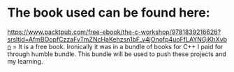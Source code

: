 The book used can be found here: 
===
https://www.packtpub.com/free-ebook/the-c-workshop/9781839216626?srsltid=AfmBOopfCzzaFvTmZNcHaKehzsn1bF_v4jOnofp4uoFfLAYNGjKhXvbn
= It is a free book. Ironically it was in a bundle of books for C++ I paid for through humble bundle. This bundle will be used to push these projects and my learning.
